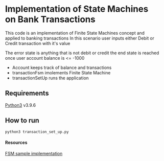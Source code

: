 # Implementation of State Machines on Bank Transactions

This code is an implementation of Finite State Machines concept and applied to banking transactions
In this scenario user inputs either Debit or Credit transaction with it's value

The error state is anything that is not debit or credit
the end state is reached once user account balance is <= -1000

- Account keeps track of balance and transactions
- transactionFsm imolements Finite State Machine
- transactionSetUp runs the application

## Requirements

[Python3](https://www.python.org/downloads/) v3.9.6

## How to run

```
python3 transaction_set_up.py
```

#### Resources

[FSM sample implementation](https://www.python-course.eu/finite_state_machine.php)

